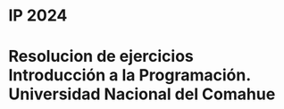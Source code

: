 # IP 2024 
# Resolucion de ejercicios Introducción a la Programación. Universidad Nacional del Comahue
